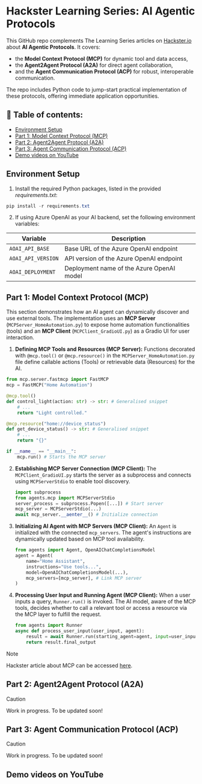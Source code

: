 # Hackster Learning Series: AI Agentic Protocols

This GitHub repo complements The Learning Series articles on [Hackster.io](https://www.hackster.io/) about **AI Agentic Protocols**. It covers:
- the **Model Context Protocol (MCP)** for dynamic tool and data access,
- the **Agent2Agent Protocol (A2A)** for direct agent collaboration,
- and the **Agent Communication Protocol (ACP)** for robust, interoperable communication.

The repo includes Python code to jump-start practical implementation of these protocols, offering immediate application opportunities.

## 📑 Table of contents:
- [Environment Setup]()
- [Part 1: Model Context Protocol (MCP)]()
- [Part 2: Agent2Agent Protocol (A2A)]()
- [Part 3: Agent Communication Protocol (ACP)]()
- [Demo videos on YouTube]()

## Environment Setup
1. Install the required Python packages, listed in the provided *requirements.txt*:
``` PowerShell
pip install -r requirements.txt
```
2. If using Azure OpenAI as your AI backend, set the following environment variables:

| Variable                | Description                                      |
| ----------------------- | ------------------------------------------------ |
| `AOAI_API_BASE`         | Base URL of the Azure OpenAI endpoint            |
| `AOAI_API_VERSION`      | API version of the Azure OpenAI endpoint         |
| `AOAI_DEPLOYMENT`       | Deployment name of the Azure OpenAI model        |

## Part 1: Model Context Protocol (MCP)
This section demonstrates how an AI agent can dynamically discover and use external tools. The implementation uses an **MCP Server** (`MCPServer_HomeAutomation.py`) to expose home automation functionalities (tools) and an **MCP Client** (`MCPClient_GradioUI.py`) as a Gradio UI for user interaction.

1.  **Defining MCP Tools and Resources (MCP Server):**
Functions decorated with `@mcp.tool()` or `@mcp.resource()` in the `MCPServer_HomeAutomation.py` file define callable actions (Tools) or retrievable data (Resources) for the AI.
``` Python
from mcp.server.fastmcp import FastMCP
mcp = FastMCP("Home Automation")

@mcp.tool()
def control_light(action: str) -> str: # Generalised snippet
    # ...
    return "Light controlled."

@mcp.resource("home://device_status")
def get_device_status() -> str: # Generalised snippet
    # ...
    return "{}"

if __name__ == "__main__":
    mcp.run() # Starts the MCP server
```

2.  **Establishing MCP Server Connection (MCP Client):**
    The `MCPClient_GradioUI.py` starts the server as a subprocess and connects using `MCPServerStdio` to enable tool discovery.

    ```python
    import subprocess
    from agents.mcp import MCPServerStdio
    server_process = subprocess.Popen([...]) # Start server
    mcp_server = MCPServerStdio(...)
    await mcp_server.__aenter__() # Initialize connection
    ```

3.  **Initializing AI Agent with MCP Servers (MCP Client):**
    An `Agent` is initialized with the connected `mcp_servers`. The agent's instructions are dynamically updated based on MCP tool availability.

    ```python
    from agents import Agent, OpenAIChatCompletionsModel
    agent = Agent(
        name="Home Assistant",
        instructions="Use tools...",
        model=OpenAIChatCompletionsModel(...),
        mcp_servers=[mcp_server], # Link MCP server
    )
    ```

4.  **Processing User Input and Running Agent (MCP Client):**
    When a user inputs a query, `Runner.run()` is invoked. The AI model, aware of the MCP tools, decides whether to call a relevant tool or access a resource via the MCP layer to fulfill the request.

    ```python
    from agents import Runner
    async def process_user_input(user_input, agent):
        result = await Runner.run(starting_agent=agent, input=user_input)
        return result.final_output
    ```

> [!NOTE]
> Hackster article about MCP can be accessed [here](PROVIDE_URL).

## Part 2: Agent2Agent Protocol (A2A)

> [!Caution]
> Work in progress. To be updated soon!

## Part 3: Agent Communication Protocol (ACP)

> [!Caution]
> Work in progress. To be updated soon!

## Demo videos on YouTube
